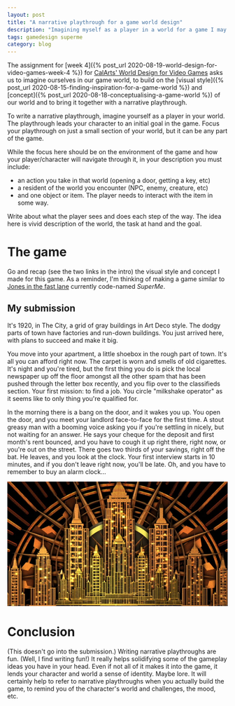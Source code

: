 ```yaml
---
layout: post
title: "A narrative playthrough for a game world design"
description: "Imagining myself as a player in a world for a game I may or may not be working on"
tags: gamedesign superme
category: blog
---
```


The assignment for [week 4]({% post_url 2020-08-19-world-design-for-video-games-week-4 %}) for [CalArts' World Design for Video Games](https://www.coursera.org/learn/video-game-world) asks us to imagine ourselves in our game world, to build on the [visual style]({% post_url 2020-08-15-finding-inspiration-for-a-game-world %}) and [concept]({% post_url 2020-08-18-conceptualising-a-game-world %}) of our world and to bring it together with a narrative playthrough.

To write a narrative playthrough, imagine yourself as a player in your world. The playthrough leads your character to an initial goal in the game. Focus your playthrough on just a small section of your world, but it can be any part of the game.

While the focus here should be on the environment of the game and how your player/character will navigate through it, in your description you must include:

- an action you take in that world (opening a door, getting a key, etc)
- a resident of the world you encounter (NPC, enemy, creature, etc)
- and one object or item. The player needs to interact with the item in some way.

Write about what the player sees and does each step of the way. The idea here is vivid description of the world, the task at hand and the goal.

# The game

Go and recap (see the two links in the intro) the visual style and concept I made for this game. As a reminder, I'm thinking of making a game similar to [Jones in the fast lane](https://en.wikipedia.org/wiki/Jones_in_the_Fast_Lane) currently code-named _SuperMe_.

## My submission

It's 1920, in The City, a grid of gray buildings in Art Deco style. The dodgy parts of town have factories and run-down buildings. You just arrived here, with plans to succeed and make it big.

You move into your apartment, a little shoebox in the rough part of town. It's all you can afford right now. The carpet is worn and smells of old cigarettes. It's night and you're tired, but the first thing you do is pick the local newspaper up off the floor amongst all the other spam that has been pushed through the letter box recently, and you flip over to the classifieds section. Your first mission: to find a job. You circle "milkshake operator" as it seems like to only thing you're qualified for.

In the morning there is a bang on the door, and it wakes you up. You open the door, and you meet your landlord face-to-face for the first time. A stout greasy man with a booming voice asking you if you're settling in nicely, but not waiting for an answer. He says your cheque for the deposit and first month's rent bounced, and you have to cough it up right there, right now, or you're out on the street. There goes two thirds of your savings, right off the bat. He leaves, and you look at the clock. Your first interview starts in 10 minutes, and if you don't leave right now, you'll be late. Oh, and you have to remember to buy an alarm clock...

![Art Deco City](/assets/posts/2020-08-20-a-narrative-playthrough/artdeco-city.jpg)

# Conclusion

(This doesn't go into the submission.) Writing narrative playthroughs are fun. (Well, I find writing fun!) It really helps solidifying some of the gameplay ideas you have in your head. Even if not all of it makes it into the game, it lends your character and world a sense of identity. Maybe lore. It will certainly help to refer to narrative playthroughs when you actually build the game, to remind you of the character's world and challenges, the mood, etc.